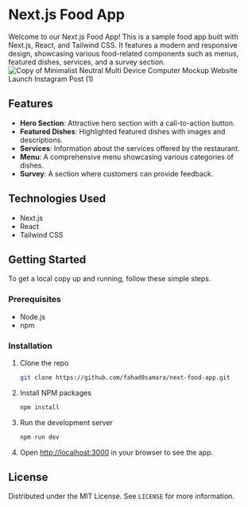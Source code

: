 
# Next.js Food App

Welcome to our Next.js Food App! This is a sample food app built with Next.js, React, and Tailwind CSS. It features a modern and responsive design, showcasing various food-related components such as menus, featured dishes, services, and a survey section.
![Copy of Minimalist Neutral Multi Device Computer Mockup Website Launch Instagram Post (1)](https://github.com/fahad0samara/next-food-app/assets/90055525/1ff029ef-70d5-41b8-9350-0b0ecad733e5)


## Features

- **Hero Section**: Attractive hero section with a call-to-action button.
- **Featured Dishes**: Highlighted featured dishes with images and descriptions.
- **Services**: Information about the services offered by the restaurant.
- **Menu**: A comprehensive menu showcasing various categories of dishes.
- **Survey**: A section where customers can provide feedback.

## Technologies Used

- Next.js
- React
- Tailwind CSS

## Getting Started

To get a local copy up and running, follow these simple steps.

### Prerequisites

- Node.js
- npm

### Installation

1. Clone the repo
   ```sh
   git clone https://github.com/fahad0samara/next-food-app.git
   ```
2. Install NPM packages
   ```sh
   npm install
   ```
3. Run the development server
   ```sh
   npm run dev
   ```
4. Open [http://localhost:3000](http://localhost:3000) in your browser to see the app.

## License

Distributed under the MIT License. See `LICENSE` for more information.



